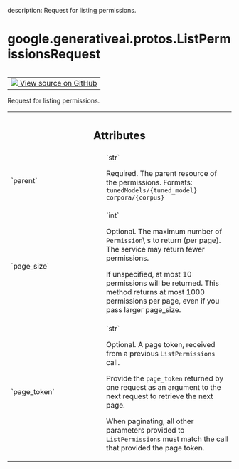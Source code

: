 description: Request for listing permissions.

<div itemscope itemtype="http://developers.google.com/ReferenceObject">
<meta itemprop="name" content="google.generativeai.protos.ListPermissionsRequest" />
<meta itemprop="path" content="Stable" />
</div>

# google.generativeai.protos.ListPermissionsRequest

<!-- Insert buttons and diff -->

<table class="tfo-notebook-buttons tfo-api nocontent" align="left">
<td>
  <a target="_blank" href="https://github.com/googleapis/google-cloud-python/tree/main/packages/google-ai-generativelanguage/google/ai/generativelanguage_v1beta/types/permission_service.py#L80-L117">
    <img src="https://www.tensorflow.org/images/GitHub-Mark-32px.png" />
    View source on GitHub
  </a>
</td>
</table>



Request for listing permissions.

<!-- Placeholder for "Used in" -->




<!-- Tabular view -->
 <table class="responsive fixed orange">
<colgroup><col width="214px"><col></colgroup>
<tr><th colspan="2"><h2 class="add-link">Attributes</h2></th></tr>

<tr>
<td>
`parent`<a id="parent"></a>
</td>
<td>
`str`

Required. The parent resource of the permissions. Formats:
``tunedModels/{tuned_model}`` ``corpora/{corpus}``
</td>
</tr><tr>
<td>
`page_size`<a id="page_size"></a>
</td>
<td>
`int`

Optional. The maximum number of ``Permission``\ s to return
(per page). The service may return fewer permissions.

If unspecified, at most 10 permissions will be returned.
This method returns at most 1000 permissions per page, even
if you pass larger page_size.
</td>
</tr><tr>
<td>
`page_token`<a id="page_token"></a>
</td>
<td>
`str`

Optional. A page token, received from a previous
``ListPermissions`` call.

Provide the ``page_token`` returned by one request as an
argument to the next request to retrieve the next page.

When paginating, all other parameters provided to
``ListPermissions`` must match the call that provided the
page token.
</td>
</tr>
</table>



